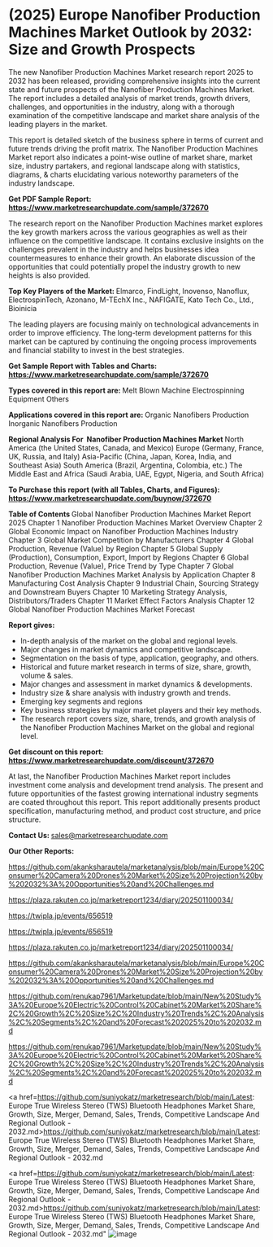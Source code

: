 # (2025) Europe Nanofiber Production Machines Market Outlook by 2032: Size and Growth Prospects

The new Nanofiber Production Machines Market research report 2025 to 2032 has been released, providing comprehensive insights into the current state and future prospects of the Nanofiber Production Machines Market. The report includes a detailed analysis of market trends, growth drivers, challenges, and opportunities in the industry, along with a thorough examination of the competitive landscape and market share analysis of the leading players in the market.

This report is detailed sketch of the business sphere in terms of current and future trends driving the profit matrix. The Nanofiber Production Machines Market report also indicates a point-wise outline of market share, market size, industry partakers, and regional landscape along with statistics, diagrams, &amp; charts elucidating various noteworthy parameters of the industry landscape.

<strong><b>Get PDF Sample Report: <a href=https://www.marketresearchupdate.com/sample/372670>https://www.marketresearchupdate.com/sample/372670</a></b></strong>

The research report on the Nanofiber Production Machines market explores the key growth markers across the various geographies as well as their influence on the competitive landscape. It contains exclusive insights on the challenges prevalent in the industry and helps businesses idea countermeasures to enhance their growth. An elaborate discussion of the opportunities that could potentially propel the industry growth to new heights is also provided.

<strong><b>Top Key Players of the Market:
</b></strong>Elmarco, FindLight, Inovenso, Nanoflux, ElectrospinTech, Azonano, M-TEchX Inc., NAFIGATE, Kato Tech Co., Ltd., Bioinicia<strong><b>
</b></strong>

The leading players are focusing mainly on technological advancements in order to improve efficiency. The long-term development patterns for this market can be captured by continuing the ongoing process improvements and financial stability to invest in the best strategies.

<strong><b>Get Sample Report with Tables and Charts: <a href=https://www.marketresearchupdate.com/sample/372670>https://www.marketresearchupdate.com/sample/372670</a></b></strong>

<strong><b>Types covered in this report are:
</b></strong>Melt Blown Machine
Electrospinning Equipment
Others<strong><b>
</b></strong>

<strong><b>Applications covered in this report are:
</b></strong>Organic Nanofibers Production
Inorganic Nanofibers Production<strong><b>
</b></strong>

<strong><b>Regional Analysis For  Nanofiber Production Machines Market</b></strong><strong><b>
</b></strong>North America (the United States, Canada, and Mexico)
Europe (Germany, France, UK, Russia, and Italy)
Asia-Pacific (China, Japan, Korea, India, and Southeast Asia)
South America (Brazil, Argentina, Colombia, etc.)
The Middle East and Africa (Saudi Arabia, UAE, Egypt, Nigeria, and South Africa)

<strong><b>To Purchase this report (with all Tables, Charts, and Figures): <a href=https://www.marketresearchupdate.com/buynow/372670>https://www.marketresearchupdate.com/buynow/372670</a></b></strong>

<strong><b>Table of Contents</b></strong><strong><b>
</b></strong>Global Nanofiber Production Machines Market Report 2025
Chapter 1 Nanofiber Production Machines Market Overview
Chapter 2 Global Economic Impact on Nanofiber Production Machines Industry
Chapter 3 Global Market Competition by Manufacturers
Chapter 4 Global Production, Revenue (Value) by Region
Chapter 5 Global Supply (Production), Consumption, Export, Import by Regions
Chapter 6 Global Production, Revenue (Value), Price Trend by Type
Chapter 7 Global Nanofiber Production Machines Market Analysis by Application
Chapter 8 Manufacturing Cost Analysis
Chapter 9 Industrial Chain, Sourcing Strategy and Downstream Buyers
Chapter 10 Marketing Strategy Analysis, Distributors/Traders
Chapter 11 Market Effect Factors Analysis
Chapter 12 Global Nanofiber Production Machines Market Forecast

<strong><b>Report gives:</b></strong>

- In-depth analysis of the market on the global and regional levels.
- Major changes in market dynamics and competitive landscape.
- Segmentation on the basis of type, application, geography, and others.
- Historical and future market research in terms of size, share, growth, volume &amp; sales.
- Major changes and assessment in market dynamics &amp; developments.
- Industry size &amp; share analysis with industry growth and trends.
- Emerging key segments and regions
- Key business strategies by major market players and their key methods.
- The research report covers size, share, trends, and growth analysis of the Nanofiber Production Machines Market on the global and regional level.

<strong><b>Get discount on this report: <a href=https://www.marketresearchupdate.com/discount/372670>https://www.marketresearchupdate.com/discount/372670</a></b></strong>

At last, the Nanofiber Production Machines Market report includes investment come analysis and development trend analysis. The present and future opportunities of the fastest growing international industry segments are coated throughout this report. This report additionally presents product specification, manufacturing method, and product cost structure, and price structure.

<strong><b>Contact Us:
</b></strong>sales@marketresearchupdate.com

<strong>Our Other Reports:</strong>

<a href=https://github.com/akanksharautela/marketanalysis/blob/main/Europe%20Consumer%20Camera%20Drones%20Market%20Size%20Projection%20by%202032%3A%20Opportunities%20and%20Challenges.md>https://github.com/akanksharautela/marketanalysis/blob/main/Europe%20Consumer%20Camera%20Drones%20Market%20Size%20Projection%20by%202032%3A%20Opportunities%20and%20Challenges.md</a>

<a href=https://plaza.rakuten.co.jp/marketreport1234/diary/202501100034/>https://plaza.rakuten.co.jp/marketreport1234/diary/202501100034/</a>

<a href=https://twipla.jp/events/656519>https://twipla.jp/events/656519</a>

<a href=https://twipla.jp/events/656519>https://twipla.jp/events/656519</a>

<a href=https://plaza.rakuten.co.jp/marketreport1234/diary/202501100034/>https://plaza.rakuten.co.jp/marketreport1234/diary/202501100034/</a>

<a href=https://github.com/akanksharautela/marketanalysis/blob/main/Europe%20Consumer%20Camera%20Drones%20Market%20Size%20Projection%20by%202032%3A%20Opportunities%20and%20Challenges.md>https://github.com/akanksharautela/marketanalysis/blob/main/Europe%20Consumer%20Camera%20Drones%20Market%20Size%20Projection%20by%202032%3A%20Opportunities%20and%20Challenges.md</a>

<a href=https://github.com/renukap7961/Marketupdate/blob/main/New%20Study%3A%20Europe%20Electric%20Control%20Cabinet%20Market%20Share%2C%20Growth%2C%20Size%2C%20Industry%20Trends%2C%20Analysis%2C%20Segments%2C%20and%20Forecast%202025%20to%202032.md>https://github.com/renukap7961/Marketupdate/blob/main/New%20Study%3A%20Europe%20Electric%20Control%20Cabinet%20Market%20Share%2C%20Growth%2C%20Size%2C%20Industry%20Trends%2C%20Analysis%2C%20Segments%2C%20and%20Forecast%202025%20to%202032.md</a>

<a href=https://github.com/renukap7961/Marketupdate/blob/main/New%20Study%3A%20Europe%20Electric%20Control%20Cabinet%20Market%20Share%2C%20Growth%2C%20Size%2C%20Industry%20Trends%2C%20Analysis%2C%20Segments%2C%20and%20Forecast%202025%20to%202032.md>https://github.com/renukap7961/Marketupdate/blob/main/New%20Study%3A%20Europe%20Electric%20Control%20Cabinet%20Market%20Share%2C%20Growth%2C%20Size%2C%20Industry%20Trends%2C%20Analysis%2C%20Segments%2C%20and%20Forecast%202025%20to%202032.md</a>

<a href=https://github.com/suniyokatz/marketresearch/blob/main/Latest: Europe True Wireless Stereo (TWS) Bluetooth Headphones Market Share, Growth, Size, Merger, Demand, Sales, Trends, Competitive Landscape And Regional Outlook - 2032.md>https://github.com/suniyokatz/marketresearch/blob/main/Latest: Europe True Wireless Stereo (TWS) Bluetooth Headphones Market Share, Growth, Size, Merger, Demand, Sales, Trends, Competitive Landscape And Regional Outlook - 2032.md</a>

<a href=https://github.com/suniyokatz/marketresearch/blob/main/Latest: Europe True Wireless Stereo (TWS) Bluetooth Headphones Market Share, Growth, Size, Merger, Demand, Sales, Trends, Competitive Landscape And Regional Outlook - 2032.md>https://github.com/suniyokatz/marketresearch/blob/main/Latest: Europe True Wireless Stereo (TWS) Bluetooth Headphones Market Share, Growth, Size, Merger, Demand, Sales, Trends, Competitive Landscape And Regional Outlook - 2032.md</a>"
![image](https://github.com/user-attachments/assets/9fed3f6c-2e57-49be-b111-f3e74606f6dd)
